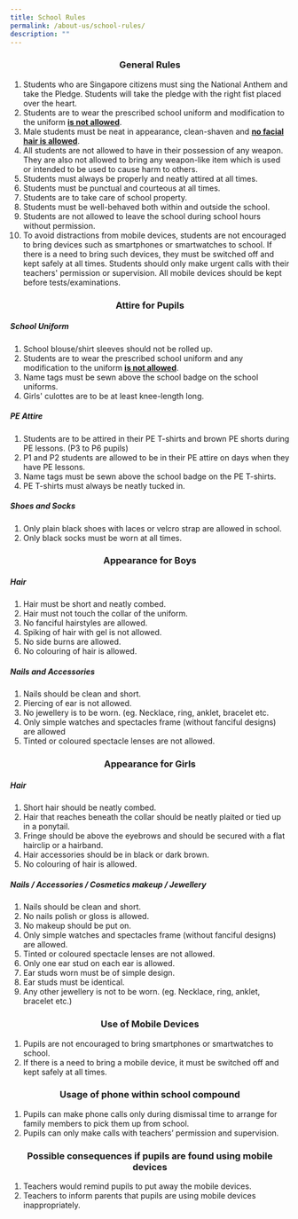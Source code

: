 ```yaml
---
title: School Rules
permalink: /about-us/school-rules/
description: ""
---
```

### **<center>General Rules</center>**
1. Students who are Singapore citizens must sing the National Anthem and take the Pledge. Students will take the pledge with the right fist placed over the heart.
2. Students are to wear the prescribed school uniform and modification to the uniform **<u>is not allowed</u>**.
3. Male students must be neat in appearance, clean-shaven and **<u>no facial hair is allowed</u>**.
4. All students are not allowed to have in their possession of any weapon. They are also not allowed to bring any weapon-like item which is used or intended to be used to cause harm to others.
5. Students must always be properly and neatly attired at all times.
6. Students must be punctual and courteous at all times.
7. Students are to take care of school property.
8. Students must be well-behaved both within and outside the school.
9. Students are not allowed to leave the school during school hours without permission.
10. To avoid distractions from mobile devices, students are not encouraged to bring devices such as smartphones or smartwatches to school. If there is a need to bring such devices, they must be switched off and kept safely at all times. Students should only make urgent calls with their teachers' permission or supervision. All mobile devices should be kept before tests/examinations.

### **<center>Attire for Pupils</center>**
##### **School Uniform**
1. School blouse/shirt sleeves should not be rolled up.
2. Students are to wear the prescribed school uniform and any modification to the uniform **<u>is not allowed</u>**.
3. Name tags must be sewn above the school badge on the school uniforms.
4. Girls' culottes are to be at least knee-length long.

##### **PE Attire**
1. Students are to be attired in their PE T-shirts and brown PE shorts during PE lessons. (P3 to P6 pupils)
2. P1 and P2 students are allowed to be in their PE attire on days when they have PE lessons.
3. Name tags must be sewn above the school badge on the PE T-shirts.
4. PE T-shirts must always be neatly tucked in.

##### **Shoes and Socks**
1. Only plain black shoes with laces or velcro strap are allowed in school.
2. Only black socks must be worn at all times.

### **<center>Appearance for Boys</center>**
##### **Hair**
1. Hair must be short and neatly combed.
2. Hair must not touch the collar of the uniform.
3. No fanciful hairstyles are allowed.
4. Spiking of hair with gel is not allowed.
5. No side burns are allowed.
6. No colouring of hair is allowed.

##### **Nails and Accessories**
1. Nails should be clean and short.
2. Piercing of ear is not allowed.
3. No jewellery is to be worn. (eg. Necklace, ring, anklet, bracelet etc.
4. Only simple watches and spectacles frame (without fanciful designs) are allowed
5. Tinted or coloured spectacle lenses are not allowed.

### **<center>Appearance for Girls</center>**
##### **Hair**
1. Short hair should be neatly combed.
2. Hair that reaches beneath the collar should be neatly plaited or tied up in a ponytail.
3. Fringe should be above the eyebrows and should be secured with a flat hairclip or a hairband.
4. Hair accessories should be in black or dark brown.
5. No colouring of hair is allowed.

##### **Nails / Accessories / Cosmetics makeup / Jewellery**
1. Nails should be clean and short.
2. No nails polish or gloss is allowed.
3. No makeup should be put on.
4. Only simple watches and spectacles frame (without fanciful designs) are allowed.
5. Tinted or coloured spectacle lenses are not allowed.
6. Only one ear stud on each ear is allowed.
7. Ear studs worn must be of simple design.
8. Ear studs must be identical.
9. Any other jewellery is not to be worn. (eg. Necklace, ring, anklet, bracelet etc.)

### **<center>Use of Mobile Devices</center>**
1. Pupils are not encouraged to bring smartphones or smartwatches to school.
2. If there is a need to bring a mobile device, it must be switched off and kept safely at all times.

### **<center>Usage of phone within school compound</center>**
1. Pupils can make phone calls only during dismissal time to arrange for family members to pick them up from school.
2. Pupils can only make calls with teachers’ permission and supervision.

### **<center>Possible consequences if pupils are found using mobile devices</center>**
1. Teachers would remind pupils to put away the mobile devices.
2. Teachers to inform parents that pupils are using mobile devices inappropriately.